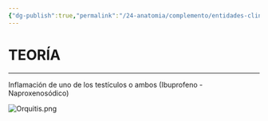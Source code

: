 ```yaml
---
{"dg-publish":true,"permalink":"/24-anatomia/complemento/entidades-clinicas/patologias-genitales/orquitis/","tags":["Anatomía","Teoría","Complemento"]}
---
```


# TEORÍA
---

Inflamación de uno de los testículos o ambos (Ibuprofeno - Naproxenosódico)

![Orquitis.png](/img/user/1.%20ELEMENTOS%20GR%C3%81FICOS/Orquitis.png)

